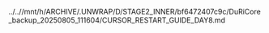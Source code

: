 ../..//mnt/h/ARCHIVE/.UNWRAP/D/STAGE2_INNER/bf6472407c9c/DuRiCore_backup_20250805_111604/CURSOR_RESTART_GUIDE_DAY8.md
